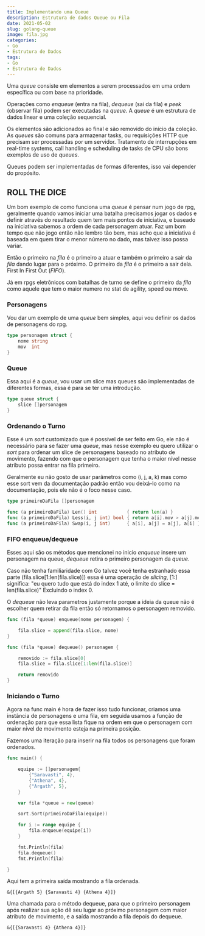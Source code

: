 ```yaml
---
title: Implementando uma Queue
description: Estrutura de dados Queue ou Fila
date: 2021-05-02
slug: golang-queue
image: fila.jpg
categories:
- Go
- Estrutura de Dados
tags:
- Go
- Estrutura de Dados
---
```


<meta property="og:image" content="<url>" />
<meta property="og:image:type" content="fila.jpg" />

Uma *queue* consiste em elementos a serem processados em uma ordem específica ou com base na prioridade.

Operações como _enqueue_ (entra na fila), _dequeue_  (sai da fila) e _peek_ (observar fila) podem ser executadas na *queue*.
A *queue* é um estrutura de dados linear e uma coleção sequencial.

Os elementos são adicionados ao final e são removido do início da coleção. As *queues* são comuns para armazenar tasks, ou requisições HTTP que precisam ser processadas por um servidor.
Tratamento de interrupções em real-time systems, call handling e scheduling de tasks de CPU
são bons exemplos de uso de *queues*.

Queues podem ser implementadas de formas diferentes, isso vai depender do propósito.


## ROLL THE DICE

Um bom exemplo de como funciona uma *queue* é pensar num jogo de rpg, geralmente quando vamos iniciar uma batalha precisamos jogar os dados e definir através do resultado quem tem mais pontos de iniciativa, e baseado na iniciativa sabemos a ordem de cada personagem atuar.
Faz um bom tempo que não jogo então não lembro tão bem, mas acho que a iniciativa é baseada em quem tirar o menor número no dado, mas talvez isso possa variar.

Então o primeiro na *fila* é o primeiro a atuar e também o primeiro a sair da *fila* dando lugar para o próximo. O primeiro da *fila* é o primeiro a sair dela. First In First Out (_FIFO_).

Já em rpgs eletrônicos com batalhas de turno se define o primeiro da *fila* como aquele que tem o maior numero no stat de agility, speed ou move.

### Personagens

Vou dar um exemplo de uma *queue* bem simples, aqui vou definir os dados de personagens do rpg.

```go
type personagem struct {
	nome string
	mov  int
}
```
### Queue

Essa aqui é a *queue*, vou usar um slice mas queues são implementadas de diferentes formas, essa é para se ter uma introdução.

```go
type queue struct {
	slice []personagem
}
```
### Ordenando o Turno

Esse é um *sort* customizado que é possível de ser feito em Go, ele não é necessário para se fazer uma *queue*, mas nesse exemplo eu quero utilizar o *sort* para ordenar um slice de personagens baseado no atributo de movimento, fazendo com que o personagem que tenha o maior nível nesse atributo possa entrar na fila primeiro.

Geralmente eu não gosto de usar parâmetros como (i, j, a, k) mas como esse sort vem da documentação padrão então vou deixá-lo como na documentação, pois ele não é o foco nesse caso.

```go
type primeiroDaFila []personagem

func (a primeiroDaFila) Len() int           { return len(a) }
func (a primeiroDaFila) Less(i, j int) bool { return a[i].mov > a[j].mov }
func (a primeiroDaFila) Swap(i, j int)      { a[i], a[j] = a[j], a[i] }
```

### FIFO enqueue/dequeue

Esses aqui são os métodos que mencionei no inicio *enqueue* insere um personagem na queue, *dequeue* retira o primeiro personagem da *queue*.

Caso não tenha familiaridade com Go talvez você tenha estranhado essa parte (fila.slice[1:len(fila.slice)]) essa é uma operação de _slicing_, [1:] significa: "eu quero tudo que está do index 1 até, o limite do slice = len(fila.slice)" Excluindo o index 0.

O *dequeue* não leva parametros justamente porque a ideia da queue não é escolher quem retirar da fila então só retornamos o personagem removido.

```go
func (fila *queue) enqueue(nome personagem) {

	fila.slice = append(fila.slice, nome)
}

func (fila *queue) dequeue() personagem {

	removido := fila.slice[0]
    fila.slice = fila.slice[1:len(fila.slice)]

	return removido
}
```

### Iniciando o Turno

Agora na func main é hora de fazer isso tudo funcionar, criamos uma instância de personagens e uma fila, em seguida usamos a função de ordenação para que essa lista fique na ordem em que o personagem com maior nível de movimento esteja na primeira posição.

Fazemos uma iteração para inserir na fila todos os personagens que foram ordenados.


```go
func main() {

	equipe := []personagem{
		{"Saravasti", 4},
		{"Athena", 4},
		{"Argath", 5},
	}

	var fila *queue = new(queue)

	sort.Sort(primeiroDaFila(equipe))

	for i := range equipe {
		fila.enqueue(equipe[i])
	}

	fmt.Println(fila)
	fila.dequeue()
	fmt.Println(fila)

}
```

Aqui tem a primeira saída mostrando a fila ordenada.

```text
&{[{Argath 5} {Saravasti 4} {Athena 4}]}
```

Uma chamada para o método dequeue, para que o primeiro personagem após realizar sua ação dê seu lugar ao próximo personagem com maior atributo de movimento, e a saída mostrando a fila depois do dequeue.

```text
&{[{Saravasti 4} {Athena 4}]}
```

